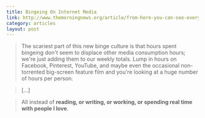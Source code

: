 ```yaml
---
title: Bingeing On Internet Media
link: http://www.themorningnews.org/article/from-here-you-can-see-everything
category: articles
layout: post
---
```


> The scariest part of this new binge culture is that hours spent bingeing don't
seem to displace other media consumption hours; we're just adding them to our
weekly totals. Lump in hours on Facebook, Pinterest, YouTube, and maybe even the
occasional non-torrented big-screen feature film and you're looking at a huge
number of hours per person.

> [...]

> All instead of **reading, or writing, or working, or spending real time with
people I love**.
